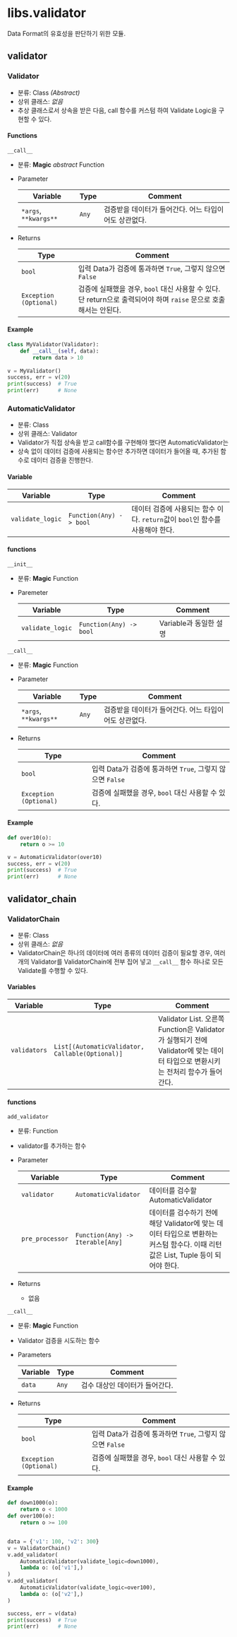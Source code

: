 # libs.validator

Data Format의 유효성을 판단하기 위한 모듈.

## validator

### Validator
* 분류: Class _(Abstract)_
* 상위 클래스: _없음_
* 추상 클래스로서 상속을 받은 다음, call 함수를 커스텀 하여 Validate Logic을 구현할 수 있다.

#### Functions
```__call__```
* 분류: **Magic** _abstract_ Function
* Parameter

    |Variable|Type|Comment|
    |---|---|---|
    |```*args```, ```**kwargs**```|```Any```|검증받을 데이터가 들어간다. 어느 타입이어도 상관없다.|

* Returns

    |Type|Comment|
    |---|---|
    |```bool```|입력 Data가 검증에 통과하면 ```True```, 그렇지 않으면 ```False```|
    |```Exception (Optional)```|검증에 실패했을 경우, ```bool``` 대신 사용할 수 있다. 단 return으로 출력되어야 하며 ```raise``` 문으로 호출해서는 안된다.|

#### Example

```python
class MyValidator(Validator):
    def __call__(self, data):
        return data > 10
  
v = MyValidator()
success, err = v(20)
print(success)  # True
print(err)      # None
```

### AutomaticValidator
* 분류: Class
* 상위 클래스: Validator
* Validator가 직접 상속을 받고 call함수를 구현해야 했다면 AutomaticValidator는
* 상속 없이 데이터 검증에 사용되는 함수만 추가하면 데이터가 들어올 때, 추가된 함수로
데이터 검증을 진행한다.

#### Variable

|Variable|Type|Comment|
|---|---|---|
|```validate_logic```|```Function(Any) -> bool```|데이터 검증에 사용되는 함수 이다. ```return```값이 ```bool```인 함수를 사용해야 한다.|

#### functions

```__init__```

* 분류: **Magic** Function
* Paremeter

  |Variable|Type|Comment|
  |---|---|---|
  |```validate_logic```|```Function(Any) -> bool```|Variable과 동일한 설명|



```__call__```

* 분류: **Magic** Function
* Parameter

    |Variable|Type|Comment|
    |---|---|---|
    |```*args```, ```**kwargs**```|```Any```|검증받을 데이터가 들어간다. 어느 타입이어도 상관없다.|

* Returns

    |Type|Comment|
    |---|---|
    |```bool```|입력 Data가 검증에 통과하면 ```True```, 그렇지 않으면 ```False```|
    |```Exception (Optional)```|검증에 실패했을 경우, ```bool``` 대신 사용할 수 있다.|

#### Example

```python
def over10(o):
    return o >= 10

v = AutomaticValidator(over10)
success, err = v(20)
print(success)  # True
print(err)      # None
```

## validator_chain

### ValidatorChain
* 분류: Class
* 상위 클래스: _없음_
* ValidatorChain은 하나의 데이터에 여러 종류의 데이터 검증이 필요할 경우, 여러 개의 Validator를
ValidatorChain에 전부 집어 넣고 ```__call__``` 함수 하나로 모든 Validate를 수행할 수 있다.

#### Variables

|Variable|Type|Comment|
|---|---|---|
|```validators```|```List[(AutomaticValidator, Callable(Optional)]```|Validator List. 오른쪽 Function은 Validator가 실행되기 전에 Validator에 맞는 데이터 타입으로 변환시키는 전처리 함수가 들어간다.|


#### functions

```add_validator```
* 분류: Function
* validator를 추가하는 함수
* Parameter

    |Variable|Type|Comment|
    |---|---|---|
    |```validator```|```AutomaticValidator```|데이터를 검수할 AutomaticValidator|
    |```pre_processor```|```Function(Any) -> Iterable[Any]```|데이터를 검수하기 전에 해당 Validator에 맞는 데이터 타입으로 변환하는 커스텀 함수다. 이때 리턴값은 List, Tuple 등이 되어야 한다. |

* Returns
  * 없음

```__call__```

* 분류: **Magic** Function
* Validator 검증을 시도하는 함수
* Parameters

    |Variable|Type|Comment|
    |---|---|---|
    |```data```|```Any```|검수 대상인 데이터가 들어간다.|

* Returns

    |Type|Comment|
    |---|---|
    |```bool```|입력 Data가 검증에 통과하면 ```True```, 그렇지 않으면 ```False```|
    |```Exception (Optional)```|검증에 실패했을 경우, ```bool``` 대신 사용할 수 있다.|

#### Example

```python
def down1000(o):
    return o < 1000
def over100(o):
    return o >= 100


data = {'v1': 100, 'v2': 300}
v = ValidatorChain()
v.add_validator(
    AutomaticValidator(validate_logic=down1000),
    lambda o: (o['v1'],)
)
v.add_validator(
    AutomaticValidator(validate_logic=over100),
    lambda o: (o['v2'],)
)

success, err = v(data)
print(success)  # True
print(err)      # None

```
